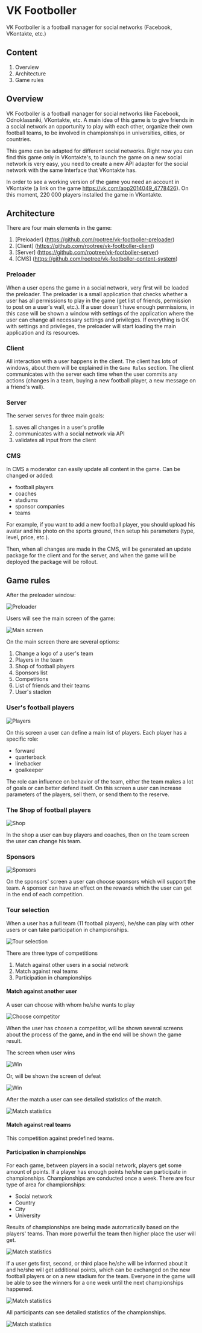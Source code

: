 # VK Footboller
VK Footboller is a football manager for social networks (Facebook, VKontakte, etc.)

## Content

1. Overview
2. Architecture
3. Game rules


## Overview

VK Footboller is a football manager for social networks like Facebook, Odnoklassniki, VKontakte, etc. A main idea of this game is to give friends in a social network an opportunity to play with each other, organize their own football teams, to be involved in championships in universities, cities, or countries.

This game can be adapted for different social networks. Right now you can find this game only in VKontakte's, to launch the game on a new social network is very easy, you need to create a new API adapter for the social network with the same Interface that VKontakte has.

In order to see a working version of the game you need an account in VKontakte (a link on the game https://vk.com/app2014049_4778426). On this moment, 220 000 players installed the game in VKontakte.

## Architecture

There are four main elements in the game:

1. [Preloader] (https://github.com/rootree/vk-footboller-preloader)
2. [Client] (https://github.com/rootree/vk-footboller-client)
3. [Server] (https://github.com/rootree/vk-footboller-server)
4. [CMS] (https://github.com/rootree/vk-footboller-content-system)

### Preloader

When a user opens the game in a social network, very first will be loaded the preloader. The preloader is a small application that checks whether a user has all permissions to play in the game (get list of friends, permission to post on a user's wall, etc.). If a user doesn't have enough permissions, in this case will be shown a window with settings of the application where the user can change all necessary settings and privileges. If everything is OK with settings and privileges, the preloader will start loading the main application and its resources.

### Client

All interaction with a user happens in the client. The client has lots of windows, about them will be explained in the `Game Rules` section. The client communicates with the server each time when the user commits any actions (changes in a team, buying a new football player, a new message on a friend's wall).

### Server

The server serves for three main goals:

1. saves all changes in a user's profile
2. communicates with a social network via API
3. validates all input from the client

### CMS

In CMS a moderator can easily update all content in the game. Can be changed or added:

- football players
- coaches
- stadiums
- sponsor companies
- teams

For example, if you want to add a new football player, you should upload his avatar and his photo on the sports ground, then setup his parameters (type, level, price, etc.).

Then, when all changes are made in the CMS, will be generated an update package for the client and for the server, and when the game will be deployed the package will be rollout.


## Game rules

After the preloader window: 

![Preloader](https://github.com/rootree/vk-footboller/blob/master/IMG/preloader.png?raw=true "Preloader window")

Users will see the main screen of the game:

![Main screen](https://github.com/rootree/vk-footboller/blob/master/IMG/main.jpg?raw=true "Main screen")

On the main screen there are several options:

1. Change a logo of a user's team
2. Players in the team
3. Shop of football players
4. Sponsors list
5. Competitions
6. List of friends and their teams
7. User's stadion

### User's football players

![Players](https://github.com/rootree/vk-footboller/blob/master/IMG/my_team.png?raw=true "Players")

On this screen a user can define a main list of players. Each player has a specific role:

- forward
- quarterback
- linebacker
- goalkeeper

The role can influence on behavior of the team, either the team makes a lot of goals or can better defend itself. On this screen a user can increase parameters of the players, sell them, or send them to the reserve.

### The Shop of football players 

![Shop](https://github.com/rootree/vk-footboller/blob/master/IMG/shop.jpg?raw=true "Shop")

In the shop a user can buy players and coaches, then on the team screen the user can change his team.

### Sponsors

![Sponsors](https://github.com/rootree/vk-footboller/blob/master/IMG/sponsor.png?raw=true "Sponsors")

On the sponsors' screen a user can choose sponsors which will support the team. A sponsor can have an effect on the rewards which the user can get in the end of each competition.

### Tour selection

When a user has a full team (11 football players), he/she can play with other users or can take participation in championships.

![Tour selection](https://github.com/rootree/vk-footboller/blob/master/IMG/tour_selection.jpg?raw=true "Tour selection")

There are three type of competitions

1. Match against other users in a social network
2. Match against real teams
3. Participation in championships

#### Match against another user

A user can choose with whom he/she wants to play

![Choose competitor](https://github.com/rootree/vk-footboller/blob/master/IMG/choose_competitor.jpg?raw=true "Choose competitor")

When the user has chosen a competitor, will be shown several screens about the process of the game, and in the end will be shown the game result.

The screen when user wins

![Win](https://github.com/rootree/vk-footboller/blob/master/IMG/win.jpg?raw=true "Win")

Or, will be shown the screen of defeat 

![Win](https://github.com/rootree/vk-footboller/blob/master/IMG/lose.png?raw=true "Win")

After the match a user can see detailed statistics of the match.

![Match statistics](https://github.com/rootree/vk-footboller/blob/master/IMG/result_of_match.png?raw=true "Match statistics")

#### Match against real teams

This competition against predefined teams.

#### Participation in championships

For each game, between players in a social network, players get some amount of points. If a player has enough points he/she can participate in championships. Championships are conducted once a week. There are four type of area for championships:

- Social network
- Country
- City
- University

Results of championships are being made automatically based on the players' teams. Than more powerful the team then higher place the user will get.

![Match statistics](https://github.com/rootree/vk-footboller/blob/master/IMG/tour.jpg?raw=true "Match statistics")

If a user gets first, second, or third place he/she will be informed about it and he/she will get additional points, which can be exchanged on the new football players or on a new stadium for the team. Everyone in the game will be able to see the winners for a one week until the next championships happened.

![Match statistics](https://github.com/rootree/vk-footboller/blob/master/IMG/tour_win.png?raw=true "Match statistics")

All participants can see detailed statistics of the championships.

![Match statistics](https://github.com/rootree/vk-footboller/blob/master/IMG/gourp_table.png?raw=true "Match statistics")
